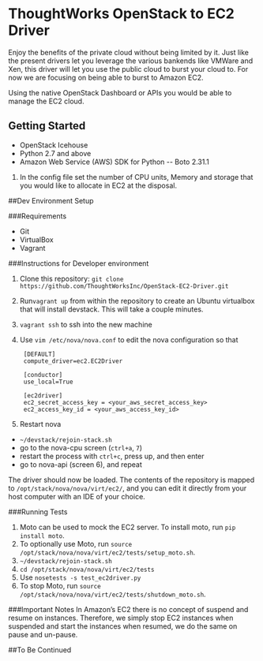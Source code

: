 # ThoughtWorks OpenStack to EC2 Driver

Enjoy the benefits of the private cloud without being limited by it. 
Just like the present drivers let you leverage the various bankends like VMWare and Xen, this driver will let you use the public cloud to burst your cloud to. For now we are focusing on being able to burst to Amazon EC2.

Using the native OpenStack Dashboard or APIs you would be able to manage the EC2 cloud. 

## Getting Started

* OpenStack Icehouse
* Python 2.7 and above
* Amazon Web Service (AWS) SDK for Python --  Boto 2.31.1

1. In the config file set the number of CPU units, Memory and storage that you would like to allocate in EC2 at the disposal.


##Dev Environment Setup

###Requirements
- Git
- VirtualBox
- Vagrant

###Instructions for Developer environment
1. Clone this repository: `git clone https://github.com/ThoughtWorksInc/OpenStack-EC2-Driver.git`
2. Run`vagrant up` from within the repository to create an Ubuntu virtualbox that will install devstack. This will take a couple minutes.
3. `vagrant ssh` to ssh into the new machine
4. Use `vim /etc/nova/nova.conf` to edit the nova configuration so that 

        [DEFAULT]
        compute_driver=ec2.EC2Driver

        [conductor]
        use_local=True

        [ec2driver]
        ec2_secret_access_key = <your_aws_secret_access_key>
        ec2_access_key_id = <your_aws_access_key_id>

5. Restart nova
  - `~/devstack/rejoin-stack.sh`
  - go to the nova-cpu screen (`ctrl+a`, `7`)
  - restart the process with `ctrl+c`, press up, and then enter
  - go to nova-api (screen 6), and repeat
  
The driver should now be loaded. The contents of the repository is mapped to `/opt/stack/nova/nova/virt/ec2/`, and you can edit it directly from your host computer with an IDE of your choice.

###Running Tests
1. Moto can be used to mock the EC2 server. To install moto, run `pip install moto`.
1. To optionally use Moto, run `source /opt/stack/nova/nova/virt/ec2/tests/setup_moto.sh`.
2. `~/devstack/rejoin-stack.sh`
3. `cd /opt/stack/nova/nova/virt/ec2/tests`
4. Use `nosetests -s test_ec2driver.py`
5. To stop Moto, run `source /opt/stack/nova/nova/virt/ec2/tests/shutdown_moto.sh`.

###Important Notes
In Amazon’s EC2 there is no concept of suspend and resume on instances. Therefore, we simply stop EC2 instances when suspended and start the instances when resumed, we do the same on pause and un-pause.

##To Be Continued
